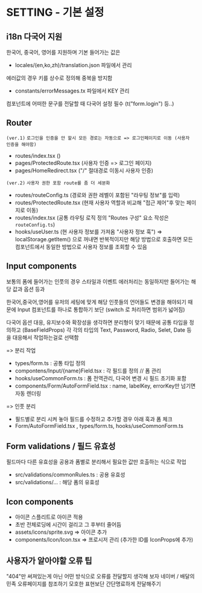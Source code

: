 # SETTING - 기본 설정


## i18n 다국어 지원

한국어, 중국어, 영어를 지원하며 기본 들어가는 값은 
 - locales/(en,ko,zh)/translation.json 파일에서 관리

에러값의 경우 키를 상수로 정의해 중복을 방지함
 - constants/errorMessages.tx 파일에서 KEY 관리

컴포넌트에 어떠한 문구를 전달할 때 다국어 설정 필수 (t("form.login") 등..)

## Router
`(ver.1)`
`로그인을 인증을 안 할시 모든 경로는 자동으로 => 로그인페이지로 이동 (사용자 인증을 해야함)`

- routes/index.tsx ()
- pages/ProtectedRoute.tsx (사용자 인증 => 로그인 페이지)
- pages/HomeRedirect.tsx ("/" 절대경로 이동시 사용자 인증)

`(ver.2)`
`사용자 권한 포함 route를 좀 더 세분화`

- routes/routeConfig.ts (경로와 권한 레벨이 포함된 "라우팅 정보"를 입력)
- routes/ProtectedRoute.tsx (현재 사용자 역할과 비교해 "접근 제어"후 맞는 페이지로 이동)
- routes/index.tsx (공통 라우팅 로직 정의 "Routes 구성" 요소 작성은 `routeConfig.ts`)
- hooks/useUser.ts (현 사용자 정보를 가져옴 "사용자 정보 훅") => localStorage.getItem() 으로 꺼내면 반복적이지만 해당 방법으로 호출하면 모든 컴포넌트에서 동일한 방법으로 사용자 정보를 조회할 수 있음


## Input components

보통의 폼에 들어가는 인풋의 경우 스타일과 이벤트 에러처리는 동일하지만
들어가는 해당 값과 옵션 등과 

한국어,중국어,영어를 유저의 세팅에 맞게 해당 인풋들의 언어들도 변경을 해야되기 때문에
Input 컴포넌트를 하나로 통합하기 보단 (switch 로 처리하면 범위가 넓어짐)

다국어 옵션 대응, 유지보수와 확장성을 생각하면 분리형이 맞기 때문에
공통 타입을 정의하고 (BaseFieldProps) 각 각의 타입의 Text, Password, Radio, Selet, Date 등을 대응해서 작업하는걸로 선택함

=> 분리 작업 
 - types/form.ts : 공통 타입 정의
 - compontens/Input/{name}Field.tsx : 각 필드를 정의
 // 폼 관리
 - hooks/useCommonForm.ts : 폼 전역관리, 다국어 변경 시 필드 초기화 포함
 - components/Form/AutoFormField.tsx : name, labelKey, errorKey만 넘기면 자동 렌더링

=> 인풋 분리
 - 필드별로 분리 시켜 놓아 필드를 수정하고 추가할 경우 아래 훅과 폼 체크
 - Form/AutoFormField.tsx , types/form.ts, hooks/useCommonForm.ts 


## Form validations / 필드 유효성

필드마다 다른 유효성을 공용과 폼별로 분리해서 필요한 값만 호출하는 식으로 작업
- src/validations/commonRules.ts : 공용 유효성
- src/validations/... : 해당 폼의 유효성

## Icon components

 - 아이콘 스플리트로 아이콘 적용
 - 초반 전체로딩에 시간이 걸리고 그 후부터 줄어듬
 - assets/icons/sprite.svg => 아이콘 추가
 - components/Icon/Icon.tsx  => 프로시저 관리 (추가한 ID를 IconProps에 추가)

## 사용자가 알아야할 오류 팁

"404"만 써져있는게 아닌 어떤 방식으로 오류를 전달할지 생각해 보자
네이버 / 배달의 민족 오류페이지를 참조하기 모호한 표현보단 간단명료하게 전달해주기

